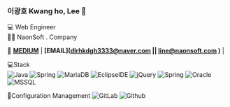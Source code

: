 ### 이광호 Kwang ho, Lee 👋


💻 Web Engineer   
👩‍🎓  NaonSoft . Company

📌 **[MEDIUM](https://blog.naver.com/dlrhkdgh3333)** |
**[EMAIL](dlrhkdgh3333@naver.com || line@naonsoft.com )** |


💻Stack   
![Java](https://img.shields.io/badge/-Java-007396?style=flat-square&logo=Java&logoColor=white)
![Spring](https://img.shields.io/badge/-Spring-6DB33F?style=flat-square&logo=Spring&logoColor=white)
![MariaDB](https://img.shields.io/badge/-MariaDB-1F305F?style=flat-square&logo=mariadb&logoColor=white)
![EclipseIDE](https://img.shields.io/badge/-EclipseIDE-1F305F?style=flat-square&logo=EclipseIDE&logoColor=white)
![jQuery](https://img.shields.io/badge/-jQuery-0769ADF?style=flat-square&logo=jQuery&logoColor=white)
![Spring](https://img.shields.io/badge/-Spring-6DB33F?style=flat-square&logo=Spring&logoColor=white)
![Oracle](https://img.shields.io/badge/-Oracle-F80000?style=flat-square&logo=Oracle&logoColor=white)
![MSSQL](https://img.shields.io/badge/-MSSQL-CC2927?style=flat-square&logo=MicrosoftSQLServer&logoColor=white)



📌Configuration Management
![GitLab](https://img.shields.io/badge/-GitLab-FC6D26?style=flat-square&logo=GitLab&logoColor=white)
![Github](https://img.shields.io/badge/-Github-181717?style=flat-square&logo=Github&logoColor=white)


<!--
**line931114/line931114** is a ✨ _special_ ✨ repository because its `README.md` (this file) appears on your GitHub profile.

Here are some ideas to get you started:

- 🔭 I’m currently working on ...
- 🌱 I’m currently learning ...
- 👯 I’m looking to collaborate on ...
- 🤔 I’m looking for help with ...
- 💬 Ask me about ...
- 📫 How to reach me: ...
- 😄 Pronouns: ...
- ⚡ Fun fact: ...

![header](https://capsule-render.vercel.app/api?type=waving&color=E3826C&height=250&section=header&text=Kwangho%20Lee&fontSize=90&animation=fadeIn&fontAlignY=38&desc=%20&descAlignY=62&descAlign=62)

[![Top Langs](https://github-readme-stats.vercel.app/api/top-langs/?username=line931114)](https://github.com/****/github-readme-stats)

-->
